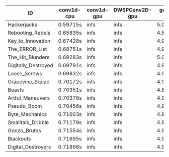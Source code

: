 |ID|conv1d-cpu|conv1d-gpu|DWSPConv2D-gpu|gemm-gpu|avg|
|-|-|-|-|-|-|
|Hackerjacks|0.59715s|infs|infs|5.00333s|infs|
|Rebooting_Rebels|0.65835s|infs|infs|4.85440s|infs|
|Key_to_Innovation|0.67428s|infs|infs|4.98863s|infs|
|The_ERROR_List|0.68751s|infs|infs|4.98243s|infs|
|The_Hit_Blunders|0.69283s|infs|infs|5.01166s|infs|
|Digitally_Destroyed|0.69791s|infs|infs|4.99636s|infs|
|Loose_Screws|0.69832s|infs|infs|4.99001s|infs|
|Grapevine_Squad|0.70172s|infs|infs|4.98857s|infs|
|Beasts|0.70351s|infs|infs|4.83564s|infs|
|Artful_Maneuvers|0.70378s|infs|infs|4.99101s|infs|
|Pseudo_Boom|0.70456s|infs|infs|4.98962s|infs|
|Byte_Mechanics|0.71003s|infs|infs|4.98489s|infs|
|Smalltalk_Dribble|0.71179s|infs|infs|4.96336s|infs|
|Gonzo_Brutes|0.71554s|infs|infs|4.99039s|infs|
|Blackouts|0.71695s|infs|infs|4.98327s|infs|
|Digital_Destroyers|0.71866s|infs|infs|4.97553s|infs|
